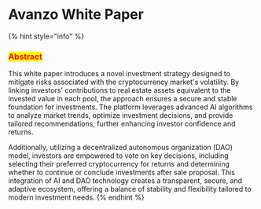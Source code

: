 # Avanzo White Paper

{% hint style="info" %}
### <mark style="color:red;">**Abstract**</mark>

This white paper introduces a novel investment strategy designed to mitigate risks associated with the cryptocurrency market's volatility. By linking investors' contributions to real estate assets equivalent to the invested value in each pool, the approach ensures a secure and stable foundation for investments. The platform leverages advanced AI algorithms to analyze market trends, optimize investment decisions, and provide tailored recommendations, further enhancing investor confidence and returns.

Additionally, utilizing a decentralized autonomous organization (DAO) model, investors are empowered to vote on key decisions, including selecting their preferred cryptocurrency for returns and determining whether to continue or conclude investments after sale proposal. This integration of AI and DAO technology creates a transparent, secure, and adaptive ecosystem, offering a balance of stability and flexibility tailored to modern investment needs.
{% endhint %}

